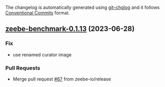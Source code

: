 The changelog is automatically generated using [git-chglog](https://github.com/git-chglog/git-chglog)
and it follows [Conventional Commits](https://www.conventionalcommits.org/en/v1.0.0/) format.


<a name="zeebe-benchmark-0.1.13"></a>
## [zeebe-benchmark-0.1.13](https://github.com/camunda/camunda-platform-helm/compare/zeebe-benchmark-0.1.12...zeebe-benchmark-0.1.13) (2023-06-28)

### Fix

* use renamed curator image

### Pull Requests

* Merge pull request [#67](https://github.com/camunda/camunda-platform-helm/issues/67) from zeebe-io/release

